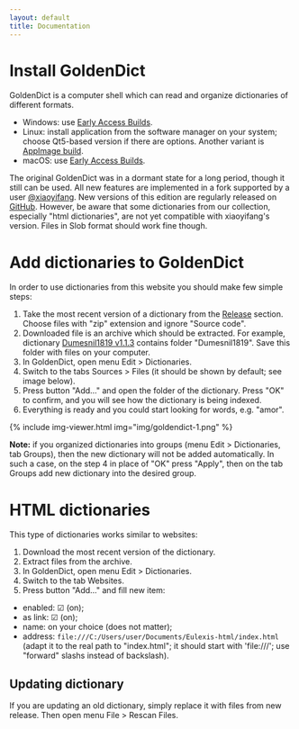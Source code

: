 ```yaml
---
layout: default
title: Documentation
---
```


# Install GoldenDict

GoldenDict is a computer shell which can read and organize dictionaries of different formats.

* Windows: use [Early Access Builds](https://github.com/goldendict/goldendict/wiki/Early-Access-Builds-for-Windows).
* Linux: install application from the software manager on your system; choose Qt5-based version if there are options. Another variant is [AppImage build](https://github.com/Abs62/goldendict/releases).
* macOS: use [Early Access Builds](https://github.com/goldendict/goldendict/wiki/Early-Access-Builds-for-Mac-OS-X).

The original GoldenDict was in a dormant state for a long period, though it still can be used. All new features are implemented in a fork supported by a user [@xiaoyifang](https://github.com/xiaoyifang/goldendict). New versions of this edition are regularly released on [GitHub](https://github.com/xiaoyifang/goldendict/releases). However, be aware that some dictionaries from our collection, especially "html dictionaries", are not yet compatible with xiaoyifang's version. Files in Slob format should work fine though.


# Add dictionaries to GoldenDict

In order to use dictionaries from this website you should make few simple steps:

1. Take the most recent version of a dictionary from the [Release](https://github.com/nikita-moor/latin-dictionary/releases) section. Choose files with "zip" extension and ignore "Source code".
1. Downloaded file is an archive which should be extracted. For example, dictionary [Dumesnil1819 v1.1.3](https://github.com/nikita-moor/latin-dictionary/releases/download/release/Dumesnil1819-1.1.3.zip) contains folder "Dumesnil1819". Save this folder with files on your computer.
1. In GoldenDict, open menu Edit > Dictionaries. 
1. Switch to the tabs Sources > Files (it should be shown by default; see image below).
1. Press button "Add…" and open the folder of the dictionary. Press "OK" to confirm, and you will see how the dictionary is being indexed.
1. Everything is ready and you could start looking for words, e.g. "amor".

{% include img-viewer.html img="img/goldendict-1.png" %}

**Note:** if you organized dictionaries into groups (menu Edit > Dictionaries, tab Groups), then the new dictionary will not be added automatically. In such a case, on the step 4 in place of "OK" press "Apply", then on the tab Groups add new dictionary into the desired group.


# HTML dictionaries

This type of dictionaries works similar to websites:

1. Download the most recent version of the dictionary.
1. Extract files from the archive.
1. In GoldenDict, open menu Edit > Dictionaries.
1. Switch to the tab Websites.
1. Press button "Add…" and fill new item:
  - enabled: ☑ (on);
  - as link: ☑ (on);
  - name: on your choice (does not matter);
  - address: `file:///C:/Users/user/Documents/Eulexis-html/index.html` (adapt it to the real path to "index.html"; it should start with 'file:///'; use "forward" slashs instead of backslash).


## Updating dictionary

If you are updating an old dictionary, simply replace it with files from new release. Then open menu File&nbsp;>&nbsp;Rescan Files.
